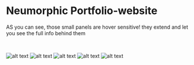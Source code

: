 # Neumorphic Portfolio-website

AS you can see, those small panels are hover sensitive! they extend and let you see the full info behind them

<br>

![alt text](https://i.ibb.co/2M6K4KB/Screenshot-3.png)
![alt text](https://i.ibb.co/n14LSws/Screenshot-4.png)
![alt text](https://i.ibb.co/sK6ZgRK/Screenshot-5.png)
![alt text](https://i.ibb.co/YQx3vXj/Screenshot-6.png)
![alt text](https://i.ibb.co/kDyNZq1/Screenshot-7.png)
